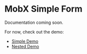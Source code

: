 # MobX Simple Form

Documentation coming soon.

For now, check out the demo:

* [Simple Demo](pages/simple.js)
* [Nested Demo](pages/nested.js)
